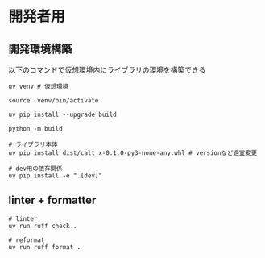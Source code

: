 # 開発者用

## 開発環境構築
以下のコマンドで仮想環境内にライブラリの環境を構築できる
```
uv venv # 仮想環境

source .venv/bin/activate

uv pip install --upgrade build 

python -m build

# ライブラリ本体
uv pip install dist/calt_x-0.1.0-py3-none-any.whl # versionなど適宜変更

# dev用の依存関係
uv pip install -e ".[dev]"
```

## linter + formatter
```
# linter
uv run ruff check .

# reformat
uv run ruff format .

```


